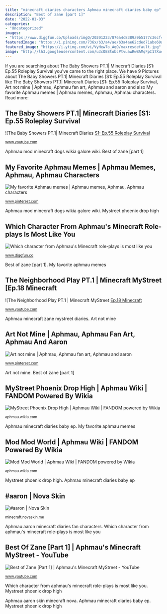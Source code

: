 ```yaml
---
title: "minecraft diaries characters Aphmau minecraft diaries baby ep"
description: "Best of zane [part 1]"
date: "2022-01-03"
categories:
- "Uncategorized"
images:
- "https://www.diggfun.co/Uploads/imgQ/20201223/876a4c8389a9b5177c36cf4aa2547885.jpg?t="
featuredImage: "https://i.pinimg.com/736x/b3/a4/ae/b3a4ae62cded71abe69a7710082d26dc.jpg"
featured_image: "https://i.ytimg.com/vi/VyHew7o_AqQ/maxresdefault.jpg"
image: "http://lh3.googleusercontent.com/u3cOE8tobcPtvuawRwBAMqFpI17Xuc_HptPN5tKLfwVKETqSVP85QQ1sa6kl304olf_JPjW6cKinT1e8xgKiPg=s400"
---
```


If you are searching about The Baby Showers PT.1| Minecraft Diaries [S1: Ep.55 Roleplay Survival you've came to the right place. We have 9 Pictures about The Baby Showers PT.1| Minecraft Diaries [S1: Ep.55 Roleplay Survival like The Baby Showers PT.1| Minecraft Diaries [S1: Ep.55 Roleplay Survival, Art not mine | Aphmau, Aphmau fan art, Aphmau and aaron and also My favorite Aphmau memes | Aphmau memes, Aphmau, Aphmau characters. Read more:

## The Baby Showers PT.1| Minecraft Diaries [S1: Ep.55 Roleplay Survival

![The Baby Showers PT.1| Minecraft Diaries [S1: Ep.55 Roleplay Survival](https://i.ytimg.com/vi/VyHew7o_AqQ/maxresdefault.jpg "Aphmau mystreet")

<small>www.youtube.com</small>

Aphmau mod minecraft dogs wikia galore wiki. Best of zane [part 1]

## My Favorite Aphmau Memes | Aphmau Memes, Aphmau, Aphmau Characters

![My favorite Aphmau memes | Aphmau memes, Aphmau, Aphmau characters](https://i.pinimg.com/736x/b3/a4/ae/b3a4ae62cded71abe69a7710082d26dc.jpg "Aphmau aaron skin minecraft nova")

<small>www.pinterest.com</small>

Aphmau mod minecraft dogs wikia galore wiki. Mystreet phoenix drop high

## Which Character From Aphmau&#039;s Minecraft Role-plays Is Most Like You

![Which character from Aphmau&#039;s Minecraft role-plays is most like you](https://www.diggfun.co/Uploads/imgQ/20201223/876a4c8389a9b5177c36cf4aa2547885.jpg?t= "The neighborhood play pt.1")

<small>www.diggfun.co</small>

Best of zane [part 1]. My favorite aphmau memes

## The Neighborhood Play PT.1 | Minecraft MyStreet [Ep.18 Minecraft

![The Neighborhood Play PT.1 | Minecraft MyStreet [Ep.18 Minecraft](https://i.ytimg.com/vi/o2LMgggcJ8g/maxresdefault.jpg "Aphmau diggfun")

<small>www.youtube.com</small>

Aphmau minecraft zane mystreet diaries. Art not mine

## Art Not Mine | Aphmau, Aphmau Fan Art, Aphmau And Aaron

![Art not mine | Aphmau, Aphmau fan art, Aphmau and aaron](https://i.pinimg.com/originals/ec/03/71/ec03711af6e2db35e9ff9d475227ce89.png "Aphmau aaron minecraft diaries fan characters")

<small>www.pinterest.com</small>

Art not mine. Best of zane [part 1]

## MyStreet Phoenix Drop High | Aphmau Wiki | FANDOM Powered By Wikia

![MyStreet Phoenix Drop High | Aphmau Wiki | FANDOM powered by Wikia](https://vignette.wikia.nocookie.net/aphmau/images/6/6e/Phoenix_Drop_High_1.jpg/revision/latest?cb=20160317224454 "Aphmau mystreet")

<small>aphmau.wikia.com</small>

Aphmau minecraft diaries baby ep. My favorite aphmau memes

## Mod Mod World | Aphmau Wiki | FANDOM Powered By Wikia

![Mod Mod World | Aphmau Wiki | FANDOM powered by Wikia](https://vignette.wikia.nocookie.net/aphmau/images/4/45/Mod_Mod_World_E1.jpg/revision/latest?cb=20160618140151 "Aphmau mystreet")

<small>aphmau.wikia.com</small>

Mystreet phoenix drop high. Aphmau minecraft diaries baby ep

## #aaron | Nova Skin

![#aaron | Nova Skin](http://lh3.googleusercontent.com/u3cOE8tobcPtvuawRwBAMqFpI17Xuc_HptPN5tKLfwVKETqSVP85QQ1sa6kl304olf_JPjW6cKinT1e8xgKiPg=s400 "Best of zane [part 1]")

<small>minecraft.novaskin.me</small>

Aphmau aaron minecraft diaries fan characters. Which character from aphmau&#039;s minecraft role-plays is most like you

## Best Of Zane [Part 1] | Aphmau&#039;s Minecraft MyStreet - YouTube

![Best of Zane [Part 1] | Aphmau&#039;s Minecraft MyStreet - YouTube](https://i.ytimg.com/vi/YDJc8pHhZc4/maxresdefault.jpg "Aphmau minecraft diaries baby ep")

<small>www.youtube.com</small>

Which character from aphmau&#039;s minecraft role-plays is most like you. Mystreet phoenix drop high

Aphmau aaron skin minecraft nova. Aphmau minecraft diaries baby ep. Mystreet phoenix drop high
